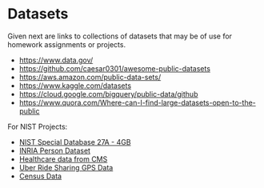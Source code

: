 # Datasets


Given next are links to collections of datasets that may be of use for
homework assignments or projects.

-   <https://www.data.gov/>
-   <https://github.com/caesar0301/awesome-public-datasets>
-   <https://aws.amazon.com/public-data-sets/>
-   <https://www.kaggle.com/datasets>
-   <https://cloud.google.com/bigquery/public-data/github>
-   <https://www.quora.com/Where-can-I-find-large-datasets-open-to-the-public>

For NIST Projects:

-   [NIST Special Database 27A -
    4GB](http://www.nist.gov/itl/iad/ig/sd27a.cfm)
-   [INRIA Person Dataset](http://pascal.inrialpes.fr/data/human/)
-   [Healthcare data from
    CMS](https://www.cms.gov/Research-Statistics-Data-and-Systems/Downloadable-Public-Use-Files/Part-B-National-Summary-Data-File/Overview.html)
-   [Uber Ride Sharing GPS
    Data](https://github.com/fivethirtyeight/uber-tlc-foil-response)
-   [Census Data](http://www.census.gov/population/www/cen2010/glance/)

